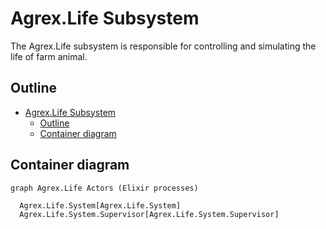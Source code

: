 # Agrex.Life Subsystem

The Agrex.Life subsystem is responsible for controlling and simulating the life of farm animal.

## Outline 

- [Agrex.Life Subsystem](#agrexlife-subsystem)
  - [Outline](#outline)
  - [Container diagram](#container-diagram)


## Container diagram

```mermaid
graph Agrex.Life Actors (Elixir processes)

  Agrex.Life.System[Agrex.Life.System]
  Agrex.Life.System.Supervisor[Agrex.Life.System.Supervisor]
  



```